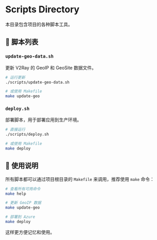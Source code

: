 # Scripts Directory

本目录包含项目的各种脚本工具。

## 📁 脚本列表

### `update-geo-data.sh`
更新 V2Ray 的 GeoIP 和 GeoSite 数据文件。

```bash
# 运行更新
./scripts/update-geo-data.sh

# 或使用 Makefile
make update-geo
```

### `deploy.sh`
部署脚本，用于部署应用到生产环境。

```bash
# 直接运行
./scripts/deploy.sh

# 或使用 Makefile  
make deploy
```

## 🔧 使用说明

所有脚本都可以通过项目根目录的 `Makefile` 来调用，推荐使用 `make` 命令：

```bash
# 查看所有可用命令
make help

# 更新 GeoIP 数据
make update-geo

# 部署到 Azure
make deploy
```

这样更方便记忆和使用。
